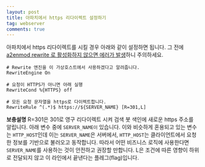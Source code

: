 ```yaml
---
layout: post
title: 아파치에서 https 리다이렉트 설정하기
tag: webserver
comments: true
---
```


아파치에서 https 리다이렉트를 시킬 경우 아래와 같이 설정하면 됩니다. 그 전에 [a2enmod rewrite 로 활성화하지 않으면 에러가 발생](https://devlog.jwgo.kr/2019/04/14/rewrite-engine-syntax-error-on-apache)하니 주의하세요.

```
# Rewrite 엔진을 이 가상호스트에서 사용하겠다고 알려줍니다.
RewriteEngine On

# 요청이 HTTPS가 아니면 아래 실행
RewriteCond %{HTTPS} off

# 모든 요청 문자열을 https로 다이렉트합니다.
RewriteRule ^(.*)$ https://${SERVER_NAME} [R=301,L]
```

**보충설명**
R=301은 301로 영구 리다이렉트 시켜 검색 봇 색인에 새로운 https 주소를 알립니다. 아래 변수 중에 `SERVER_NAME이` 있습니다. 이와 비슷하게 혼용되고 있는 변수는 `HTTP_HOST`인데 이는 `SERVER_NAME`은 서버에서, `HTTP_HOST`는 클라이언트에서 요청한 정보를 기반으로 불러오고 동작합니다. 따라서 어떤 비즈니스 로직에 사용한다면 `SERVER_NAME`를 사용하는 것이 안전하고 권장할 만합니다. L은 조건에 따른 영향이 하위로 전달되지 않고 이 라인에서 끝낸다는 플레그(flag)입니다.
